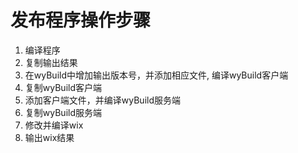 # 发布程序操作步骤
1. 编译程序
2. 复制输出结果
3. 在wyBuild中增加输出版本号，并添加相应文件, 编译wyBuild客户端
4. 复制wyBuild客户端
5. 添加客户端文件，并编译wyBuild服务端
6. 复制wyBuild服务端
7. 修改并编译wix
8. 输出wix结果

